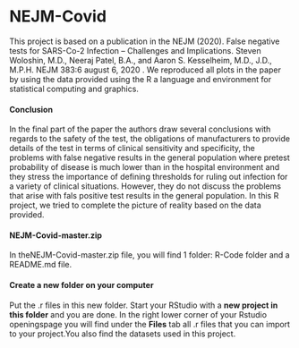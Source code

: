 # NEJM-Covid
This project is based on a publication in the NEJM (2020). False negative tests for SARS-Co-2 Infection – Challenges and Implications.
Steven Woloshin, M.D., Neeraj Patel, B.A., and Aaron S. Kesselheim, M.D., J.D., M.P.H. NEJM 383:6 august 6, 2020 .
We reproduced all plots in the paper by using the data provided using the R a language and environment for statistical computing and graphics.

#### Conclusion
In the final part of the paper the authors draw several conclusions with regards to the safety of the test, the obligations of manufacturers to provide details of the test in terms of clinical sensitivity and specificity, the problems with false negative results in the general population where pretest probability of disease is much lower than in the hospital environment and they stress the importance of defining thresholds for ruling out infection for a variety of clinical situations.
However, they do not discuss the problems that arise with fals positive test results in the general population. In this R project, we tried to complete the picture of reality based on the data provided.

#### NEJM-Covid-master.zip

In theNEJM-Covid-master.zip file, you will find 1 folder:  R-Code folder and a README.md file.

#### Create a new folder on your computer

Put the .r files in this new folder. Start your RStudio with a **new project in this folder** and you are done. In the right lower corner of your Rstudio openingspage you will find under the **Files** tab all .r files that you can import to your project.You also find the datasets used in this project.



